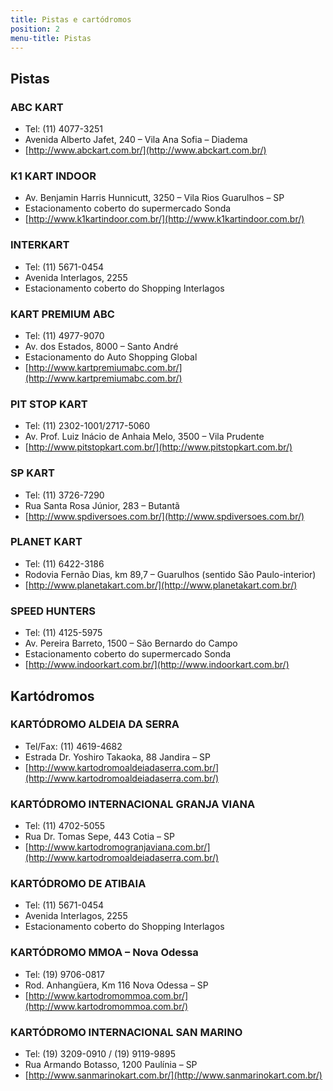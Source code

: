 ```yaml
---
title: Pistas e cartódromos
position: 2
menu-title: Pistas
---
```


## Pistas

### ABC KART

- Tel: (11) 4077-3251
- Avenida Alberto Jafet, 240 – Vila Ana Sofia – Diadema
- [http://www.abckart.com.br/](http://www.abckart.com.br/)

### K1 KART INDOOR

- Av. Benjamin Harris Hunnicutt, 3250 – Vila Rios Guarulhos – SP
- Estacionamento coberto do supermercado Sonda
- [http://www.k1kartindoor.com.br/](http://www.k1kartindoor.com.br/)

### INTERKART

- Tel: (11) 5671-0454
- Avenida Interlagos, 2255
- Estacionamento coberto do Shopping Interlagos

### KART PREMIUM ABC

- Tel: (11) 4977-9070
- Av. dos Estados, 8000 – Santo André
- Estacionamento do Auto Shopping Global
- [http://www.kartpremiumabc.com.br/](http://www.kartpremiumabc.com.br/)

### PIT STOP KART

- Tel: (11) 2302-1001/2717-5060
- Av. Prof. Luiz Inácio de Anhaia Melo, 3500 – Vila Prudente
- [http://www.pitstopkart.com.br/](http://www.pitstopkart.com.br/)

### SP KART

- Tel: (11) 3726-7290
- Rua Santa Rosa Júnior, 283 – Butantã
- [http://www.spdiversoes.com.br/](http://www.spdiversoes.com.br/)

### PLANET KART

- Tel: (11) 6422-3186
- Rodovia Fernão Dias, km 89,7 – Guarulhos (sentido São Paulo-interior)
- [http://www.planetakart.com.br/](http://www.planetakart.com.br/)

### SPEED HUNTERS

- Tel: (11) 4125-5975
- Av. Pereira Barreto, 1500 – São Bernardo do Campo
- Estacionamento coberto do supermercado Sonda
- [http://www.indoorkart.com.br/](http://www.indoorkart.com.br/)


## Kartódromos

### KARTÓDROMO ALDEIA DA SERRA

- Tel/Fax: (11) 4619-4682
- Estrada Dr. Yoshiro Takaoka, 88 Jandira – SP
- [http://www.kartodromoaldeiadaserra.com.br/](http://www.kartodromoaldeiadaserra.com.br/)

### KARTÓDROMO INTERNACIONAL GRANJA VIANA

- Tel: (11) 4702-5055
- Rua Dr. Tomas Sepe, 443 Cotia – SP
- [http://www.kartodromogranjaviana.com.br/](http://www.kartodromoaldeiadaserra.com.br/)

### KARTÓDROMO DE ATIBAIA

- Tel: (11) 5671-0454
- Avenida Interlagos, 2255
- Estacionamento coberto do Shopping Interlagos

### KARTÓDROMO MMOA – Nova Odessa

- Tel: (19) 9706-0817
- Rod. Anhangüera, Km 116 Nova Odessa – SP
- [http://www.kartodromommoa.com.br/](http://www.kartodromommoa.com.br/)

### KARTÓDROMO INTERNACIONAL SAN MARINO

- Tel: (19) 3209-0910 / (19) 9119-9895
- Rua Armando Botasso, 1200 Paulínia – SP
- [http://www.sanmarinokart.com.br/](http://www.sanmarinokart.com.br/)
